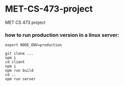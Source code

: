 # MET-CS-473-project
MET CS 473 project

### how to run production version in a linux server:

```
export NODE_ENV=production

git clone ...
npm i
cd client 
npm i
npm run build
cd ..
npm run server
```
